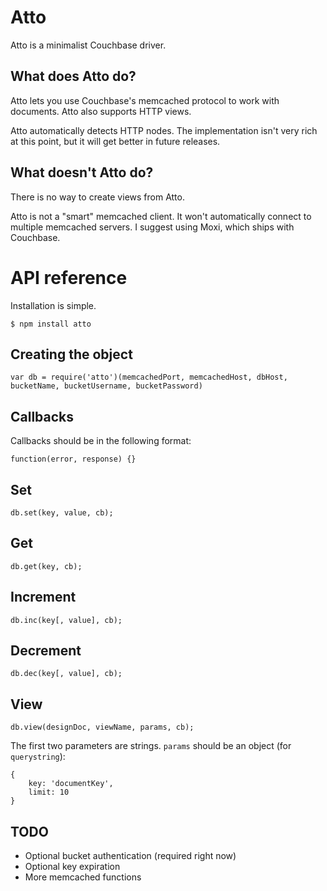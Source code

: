 Atto
====
Atto is a minimalist Couchbase driver.

What does Atto do?
----
Atto lets you use Couchbase's memcached protocol to work with documents. Atto also supports HTTP views.

Atto automatically detects HTTP nodes. The implementation isn't very rich at this point, but it will get better in future releases.

What doesn't Atto do?
----
There is no way to create views from Atto.

Atto is not a "smart" memcached client. It won't automatically connect to multiple memcached servers. I suggest using Moxi, which ships with Couchbase.

API reference
====
Installation is simple.

	$ npm install atto

Creating the object
----
	var db = require('atto')(memcachedPort, memcachedHost, dbHost, bucketName, bucketUsername, bucketPassword)

Callbacks
----
Callbacks should be in the following format:

	function(error, response) {}

Set
----
	db.set(key, value, cb);

Get
----
	db.get(key, cb);

Increment
----
	db.inc(key[, value], cb);

Decrement
----
	db.dec(key[, value], cb);

View
----
	db.view(designDoc, viewName, params, cb);

The first two parameters are strings. `params` should be an object (for `querystring`):

	{
		key: 'documentKey',
		limit: 10
	}

TODO
----
* Optional bucket authentication (required right now)
* Optional key expiration
* More memcached functions

